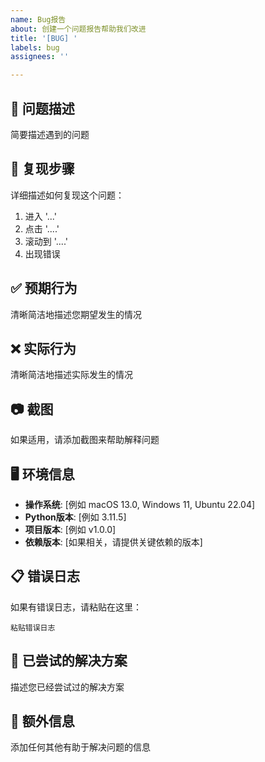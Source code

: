 ```yaml
---
name: Bug报告
about: 创建一个问题报告帮助我们改进
title: '[BUG] '
labels: bug
assignees: ''

---
```


## 🐛 问题描述
简要描述遇到的问题

## 🔄 复现步骤
详细描述如何复现这个问题：
1. 进入 '...'
2. 点击 '....'
3. 滚动到 '....'
4. 出现错误

## ✅ 预期行为
清晰简洁地描述您期望发生的情况

## ❌ 实际行为
清晰简洁地描述实际发生的情况

## 📷 截图
如果适用，请添加截图来帮助解释问题

## 🖥️ 环境信息
- **操作系统**: [例如 macOS 13.0, Windows 11, Ubuntu 22.04]
- **Python版本**: [例如 3.11.5]
- **项目版本**: [例如 v1.0.0]
- **依赖版本**: [如果相关，请提供关键依赖的版本]

## 📋 错误日志
如果有错误日志，请粘贴在这里：
```
粘贴错误日志
```

## 🔧 已尝试的解决方案
描述您已经尝试过的解决方案

## 📝 额外信息
添加任何其他有助于解决问题的信息 